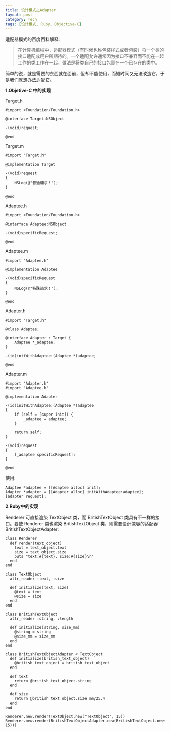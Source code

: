 ```yaml
---
title: 设计模式之Adapter
layout: post
category: Tech
tags: [设计模式, Ruby, Objective-C]
---
```



适配器模式的百度百科解释:

>在计算机编程中，适配器模式（有时候也称包装样式或者包装）将一个类的接口适配成用户所期待的。一个适配允许通常因为接口不兼容而不能在一起工作的类工作在一起，做法是将类自己的接口包裹在一个已存在的类中。

简单的说，就是需要的东西就在面前，但却不能使用，而短时间又无法改造它，于是我们就想办法适配它。

**1.Objetive-C 中的实现**

Target.h

	#import <Foundation/Foundation.h>                 

	@interface Target:NSObject

	-(void)request;

	@end


Target.m

	#import "Target.h"
               
	@implementation Target             

	-(void)request
	{
	    NSLog(@"普通请求！");
	}

	@end
	
Adaptee.h


	#import <Foundation/Foundation.h>             

	@interface Adaptee:NSObject             

	-(void)specificRequest;

	@end	
	
Adaptee.m

	#import "Adaptee.h"

	@implementation Adaptee

	-(void)specificRequest 
	{
	    NSLog(@"特殊请求！");
	}

	@end	
	
Adapter.h	

	#import "Target.h"

	@class Adaptee;

	@interface Adapter : Target {
	    Adaptee *_adaptee;
	}

    -(id)initWithAdaptee:(Adaptee *)adaptee;
	
	@end

Adapter.m

	#import "Adapter.h"
	#import "Adaptee.h"

	@implementation Adapter

	-(id)initWithAdaptee:(Adaptee *)adaptee
	{
	    if (self = [super init]) {
	        _adaptee = adaptee;
	    }

	    return self;
	}

	-(void)request 
	{
	    [_adaptee specificRequest];
	}

	@end
	
使用:

	Adaptee *adaptee = [[Adaptee alloc] init];
	Adapter *adapter = [[Adapter alloc] initWithAdaptee:adaptee];
	[adapter request];


**2.Ruby中的实现**

 Renderer 可直接渲染 TextObject 类，而 BritishTextObject 类具有不一样的接口。要使 Renderer 类也渲染
 BritishTextObject 类，则需要设计兼容的适配器 BritishTextObjectAdapter:
 
	class Renderer
	  def render(text_object)
	    text = text_object.text
	    size = text_object.size
	    puts "text:#{text}, size:#{size}\n"
	  end
	end
	
	class TextObject
	  attr_reader :text, :size
	  
	  def initialize(text, size)
	    @text = text
	    @size = size
	  end
	end
	
	class BritishTextObject
	  attr_reader :string, :length
	  
	  def initialize(string, size_mm)
	    @string = string
	    @size_mm = size_mm
	  end
	end
	
	class BritishTextObjectAdapter < TextObject
	  def initialize(british_text_object)
	    @british_text_object = british_text_object
	  end
	  
	  def text
	    return @british_text_object.string
	  end
	  
	  def size
	    return @british_text_object.size_mm/25.4
	  end
	end
	
	Renderer.new.render(TextObject.new("TextObject", 15)) 
	Renderer.new.render(BritishTextObjectAdapter.new(BritishTextObject.new("BritishObject", 15))) 
	
